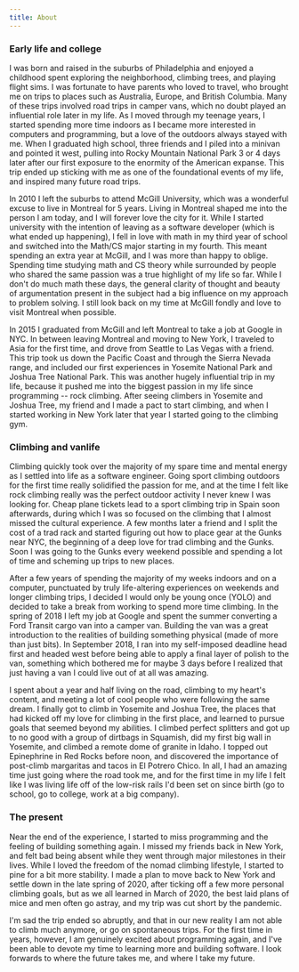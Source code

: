 ```yaml
---
title: About
---
```


### Early life and college

I was born and raised in the suburbs of Philadelphia and enjoyed a childhood
spent exploring the neighborhood, climbing trees, and playing flight sims. I was
fortunate to have parents who loved to travel, who brought me on trips to places
such as Australia, Europe, and British Columbia. Many of these trips involved
road trips in camper vans, which no doubt played an influential role later in
my life. As I moved through my teenage years, I started spending more time
indoors as I became more interested in computers and programming, but a love of
the outdoors always stayed with me. When I graduated high school, three friends
and I piled into a minivan and pointed it west, pulling into Rocky Mountain
National Park 3 or 4 days later after our first exposure to the enormity of the
American expanse. This trip ended up sticking with me as one of the foundational
events of my life, and inspired many future road trips.

In 2010 I left the suburbs to attend McGill University, which was a wonderful
excuse to live in Montreal for 5 years. Living in Montreal shaped me into the
person I am today, and I will forever love the city for it. While I started
university with the intention of leaving as a software developer (which is what
ended up happening), I fell in love with math in my third year of school and
switched into the Math/CS major starting in my fourth. This meant spending an
extra year at McGill, and I was more than happy to oblige. Spending time
studying math and CS theory while surrounded by people who shared the same
passion was a true highlight of my life so far. While I don't do much math
these days, the general clarity of thought and beauty of argumentation present
in the subject had a big influence on my approach to problem solving. I still
look back on my time at McGill fondly and love to visit Montreal when possible.

In 2015 I graduated from McGill and left Montreal to take a job at Google in NYC.
In between leaving Montreal and moving to New York, I traveled to Asia for the
first time, and drove from Seattle to Las Vegas with a friend. This trip took
us down the Pacific Coast and through the Sierra Nevada range, and included our
first experiences in Yosemite National Park and Joshua Tree National Park. This
was another hugely influential trip in my life, because it pushed me into the
biggest passion in my life since programming -- rock climbing. After seeing
climbers in Yosemite and Joshua Tree, my friend and I made a pact to start
climbing, and when I started working in New York later that year I started going
to the climbing gym.

### Climbing and vanlife

Climbing quickly took over the majority of my spare time and mental energy as I
settled into life as a software engineer. Going sport climbing outdoors for the
first time really solidified the passion for me, and at the time I felt like
rock climbing really was the perfect outdoor activity I never knew I was looking
for. Cheap plane tickets lead to a sport climbing trip in Spain soon afterwards,
during which I was so focused on the climbing that I almost missed the cultural
experience. A few months later a friend and I split the cost of a trad rack and
started figuring out how to place gear at the Gunks near NYC, the beginning of a
deep love for trad climbing and the Gunks. Soon I was going to the Gunks every
weekend possible and spending a lot of time and scheming up trips to new places.

After a few years of spending the majority of my weeks indoors and on a computer,
punctuated by truly life-altering experiences on weekends and longer climbing
trips, I decided I would only be young once (YOLO) and decided to take a break
from working to spend more time climbing. In the spring of 2018 I left my job
at Google and spent the summer converting a Ford Transit cargo van into a camper
van. Building the van was a great introduction to the realities of building
something physical (made of more than just bits). In September 2018, I ran into
my self-imposed deadline head first and headed west before being able to apply
a final layer of polish to the van, something which bothered me for maybe 3 days
before I realized that just having a van I could live out of at all was amazing.

I spent about a year and half living on the road, climbing to my heart's content,
and meeting a lot of cool people who were following the same dream. I finally
got to climb in Yosemite and Joshua Tree, the places that had kicked off my love
for climbing in the first place, and learned to pursue goals that seemed beyond
my abilities. I climbed perfect splitters and got up to no good with a group
of dirtbags in Squamish, did my first big wall in Yosemite, and climbed a remote
dome of granite in Idaho. I topped out Epinephrine in Red Rocks before noon, and
discovered the importance of post-climb margaritas and tacos in El Potrero Chico.
In all, I had an amazing time just going where the road took me, and for the first
time in my life I felt like I was living life off of the low-risk rails I'd been
set on since birth (go to school, go to college, work at a big company).

### The present

Near the end of the experience, I started to miss programming and the feeling of
building something again. I missed my friends back in New York, and felt bad
being absent while they went through major milestones in their lives. While I
loved the freedom of the nomad climbing lifestyle, I started to pine for a bit
more stability. I made a plan to move back to New York and settle down in the
late spring of 2020, after ticking off a few more personal climbing goals, but
as we all learned in March of 2020, the best laid plans of mice and men often go
astray, and my trip was cut short by the pandemic.

I'm sad the trip ended so abruptly, and that in our new reality I am not able to
climb much anymore, or go on spontaneous trips. For the first time in years,
however, I am genuinely excited about programming again, and I've been able to
devote my time to learning more and building software. I look forwards to where
the future takes me, and where I take my future.